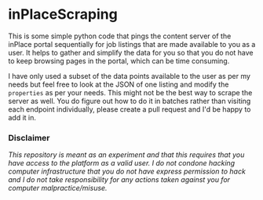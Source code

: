 # inPlaceScraping

This is some simple python code that pings the content server of the inPlace portal sequentially for job listings that are made available to you as a user. It helps to gather and simplify the data for you so that you do not have to keep browsing pages in the portal, which can be time consuming.

I have only used a subset of the data points available to the user as per my needs but feel free to look at the JSON of one listing and modify the `properties` as per your needs. This might not be the best way to scrape the server as well. You do figure out how to do it in batches rather than visiting each endpoint individually, please create a pull request and I'd be happy to add it in.


### Disclaimer
*This repository is meant as an experiment and that this requires that you have access to the platform as a valid user. I do not condone hacking computer infrastructure that you do not have express permission to hack and I do not take responsibility for any actions taken against you for computer malpractice/misuse.*
